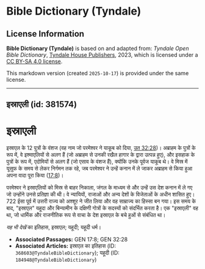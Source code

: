 # Bible Dictionary (Tyndale)

## License Information

**Bible Dictionary (Tyndale)** is based on and adapted from: _Tyndale Open Bible Dictionary_, [Tyndale House Publishers](https://tyndaleopenresources.com/), 2023, which is licensed under a [CC BY-SA 4.0 license](https://creativecommons.org/licenses/by-sa/4.0/legalcode.en).

This markdown version (created `2025-10-17`) is provided under the same license.



--------------------------------

## इस्राएली (id: 381574)

इस्राएली
========

इस्राएल के 12 पुत्रों के वंशज (वह नाम जो परमेश्वर ने याकूब को दिया, [उत 32:28](https://ref.ly/Gen32:28))। अब्राहम के पुत्रों के रूप में, वे इश्माएलियों से अलग हैं (जो अब्राहम से उनकी रखैल हागार के द्वारा उत्पन्न हुए), और इसहाक के पुत्रों के रूप में, एदोमियों से अलग हैं (जो एसाव के वंशज हैं), क्योंकि उनके पूर्वज याकूब थे। वे मिस्र में यूसुफ के समय से लेकर निर्गमन तक रहे, जब परमेश्वर ने उन्हें कनान में ले जाकर अब्राहम से किया हुआ अपना वादा पूरा किया ([17:8](https://ref.ly/Gen17:8))।

परमेश्वर ने इस्राएलियों को मिस्र से बाहर निकाला, जंगल के माध्यम से और उन्हें उस देश कनान में ले गए जो उन्होंने उनसे प्रतिज्ञा की थी। वे न्यायियों, राजाओं और अन्य देशों के विजेताओं के अधीन शासित हुए। 722 ईसा पूर्व में उत्तरी राज्य को अश्शूर ने जीत लिया और वह साम्राज्य का हिस्सा बन गया। इस समय के बाद, "इस्राएल" यहूदा और बिन्यामीन के दक्षिणी गोत्रों के सदस्यों को संदर्भित करता है। एक "इस्राएली" वह था, जो धार्मिक और राजनीतिक रूप से वाचा के देश इस्राएल के बचे हुओं से संबंधित था।

*यह भी देखें* का इतिहास, इस्राएल; यहूदी; यहूदी धर्म। 

* **Associated Passages:** GEN 17:8; GEN 32:28
* **Associated Articles:** इस्राएल का इतिहास  (ID: `368603@TyndaleBibleDictionary`); यहूदी (ID: `184948@TyndaleBibleDictionary`)

